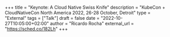 +++
title = "Keynote: A Cloud Native Swiss Knife"
description = "KubeCon + CloudNativeCon North America 2022, 26-28 October, Detroit"
type = "External"
tags = ["Talk"]
draft = false
date = "2022-10-27T10:05:00+02:00"
author = "Ricardo Rocha"
external_url = "https://sched.co/182Lh"
+++
